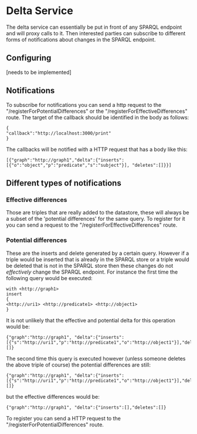 # Delta Service
The delta service can essentially be put in front of any SPARQL endpoint and will proxy calls to it. Then interested parties can subscribe to different forms of notifications about changes in the SPARQL endpoint.

## Configuring
[needs to be implemented]

## Notifications
To subscribe for notifications you can send a http request to the "/registerForPotentialDifferences" or the "/registerForEffectiveDifferences" route. The target of the callback should be identified in the body as follows:
```
{
"callback":"http://localhost:3000/print"
}
```

The callbacks will be notified with a HTTP request that has a body like this:
```
[{"graph":"http://graph1","delta":{"inserts":[{"o":"object","p":"predicate","s":"subject"}], "deletes":[]}}]
```

## Different types of notifications
### Effective differences
Those are triples that are really added to the datastore, these will always be a subset of the 'potential differences' for the same query.
To register for it you can send a request to the "/registerForEffectiveDifferences" route.
### Potential differences
These are the inserts and delete generated by a certain query. However if a triple would be inserted that is already in the SPARQL store or a triple would be deleted that is not in the SPARQL store then these changes do not *effectively* change the SPARQL endpoint.
For instance the first time the following query would be executed:
```
with <http://graph1>
insert
{
<http://uri1> <http://predicate1> <http://object1>
}
```
It is not unlikely that the effective and potential delta for this operation would be:
```
{"graph":"http://graph1", "delta":{"inserts":[{"s":"http://uri1","p":"http://predicate1","o":"http://object1"}],"deletes":[]}
```
The second time this query is executed however (unless someone deletes the above triple of course) the potential differences are still:
```
{"graph":"http://graph1", "delta":{"inserts":[{"s":"http://uri1","p":"http://predicate1","o":"http://object1"}],"deletes":[]}
```
but the effective differences would be:
```
{"graph":"http://graph1", "delta":{"inserts":[],"deletes":[]}
```
To register you can send a HTTP request to the "/registerForPotentialDifferences" route.
